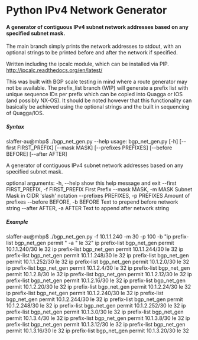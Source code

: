 # Python IPv4 Network Generator
#### A generator of contiguous IPv4 subnet network addresses based on any specified subnet mask. 

The main branch simply prints the network addresses to stdout, with an optional strings to be printed before and after the network if specified.

Written including the ipcalc module, which can be installed via PIP.
http://ipcalc.readthedocs.org/en/latest/

This was built with BGP scale testing in mind where a route generator may not be available. The prefix_list branch (WIP) will generate a prefix list with unique sequence IDs per prefix which can be copied into Quagga or IOS (and possibly NX-OS). It should be noted however that this functionality can basically be achieved using the optional strings and the built in sequencing of Quagga/IOS.

##### Syntax

slaffer-au@mbp$ ./bgp_net_gen.py --help
usage: bgp_net_gen.py [-h] [--first FIRST_PREFIX] [--mask MASK]
                      [--prefixes PREFIXES] [--before BEFORE] [--after AFTER]

A generator of contiguous IPv4 subnet network addresses based on any
specified subnet mask.

optional arguments:
  -h, --help            show this help message and exit
  --first FIRST_PREFIX, -f FIRST_PREFIX
                        First Prefix
  --mask MASK, -m MASK  Subnet Mask in CIDR 'slash' notation
  --prefixes PREFIXES, -p PREFIXES
                        Amount of prefixes
  --before BEFORE, -b BEFORE
                        Text to prepend before network string
  --after AFTER, -a AFTER
                        Text to append after network string


##### Example

slaffer-au@mbp$ ./bgp_net_gen.py -f 10.1.1.240 -m 30 -p 100 -b "ip prefix-list bgp_net_gen permit " -a " le 32"
ip prefix-list bgp_net_gen permit 10.1.1.240/30 le 32
ip prefix-list bgp_net_gen permit 10.1.1.244/30 le 32
ip prefix-list bgp_net_gen permit 10.1.1.248/30 le 32
ip prefix-list bgp_net_gen permit 10.1.1.252/30 le 32
ip prefix-list bgp_net_gen permit 10.1.2.0/30 le 32
ip prefix-list bgp_net_gen permit 10.1.2.4/30 le 32
ip prefix-list bgp_net_gen permit 10.1.2.8/30 le 32
ip prefix-list bgp_net_gen permit 10.1.2.12/30 le 32
ip prefix-list bgp_net_gen permit 10.1.2.16/30 le 32
ip prefix-list bgp_net_gen permit 10.1.2.20/30 le 32
ip prefix-list bgp_net_gen permit 10.1.2.24/30 le 32
<snip>
ip prefix-list bgp_net_gen permit 10.1.2.240/30 le 32
ip prefix-list bgp_net_gen permit 10.1.2.244/30 le 32
ip prefix-list bgp_net_gen permit 10.1.2.248/30 le 32
ip prefix-list bgp_net_gen permit 10.1.2.252/30 le 32
ip prefix-list bgp_net_gen permit 10.1.3.0/30 le 32
ip prefix-list bgp_net_gen permit 10.1.3.4/30 le 32
ip prefix-list bgp_net_gen permit 10.1.3.8/30 le 32
ip prefix-list bgp_net_gen permit 10.1.3.12/30 le 32
ip prefix-list bgp_net_gen permit 10.1.3.16/30 le 32
ip prefix-list bgp_net_gen permit 10.1.3.20/30 le 32


